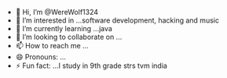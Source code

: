 - 👋 Hi, I’m @WereWolf1324
- 👀 I’m interested in ...software development, hacking and music
- 🌱 I’m currently learning ...java
- 💞️ I’m looking to collaborate on ...
- 📫 How to reach me ...
- 😄 Pronouns: ...
- ⚡ Fun fact: ...I study in 9th grade strs tvm india

<!---
WereWolf1324/WereWolf1324 is a ✨ special ✨ repository because its `README.md` (this file) appears on your GitHub profile.
You can click the Preview link to take a look at your changes.
--->
